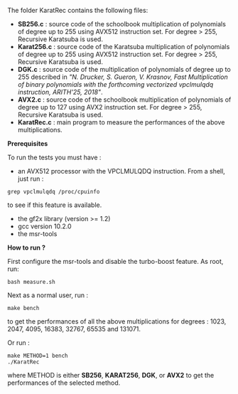The folder KaratRec contains the following files:

* **SB256.c** : source code of the schoolbook multiplication of polynomials of degree up to 255 using AVX512 instruction set. For degree > 255, Recursive Karatsuba is used.
* **Karat256.c** : source code of the Karatsuba multiplication of polynomials of degree up to 255 using AVX512 instruction set. For degree > 255, Recursive Karatsuba is used.
* **DGK.c** : source code of the multiplication of polynomials of degree up to 255 described in *"N. Drucker, S. Gueron, V. Krasnov, Fast Multiplication of binary polynomials with the forthcoming vectorized vpclmulqdq instruction, ARITH'25, 2018"*. 
* **AVX2.c** : source code of the schoolbook multiplication of polynomials of degree up to 127 using AVX2 instruction set. For degree > 255, Recursive Karatsuba is used.
* **KaratRec.c** : main program to measure the performances of the above multiplications.

**Prerequisites**

To run the tests you must have :
* an AVX512 processor with the VPCLMULQDQ instruction. From a shell, just run :
```console
grep vpclmulqdq /proc/cpuinfo
``` 
to see if this feature is available.
* the gf2x library (version >= 1.2) 
* gcc version 10.2.0
* the msr-tools

**How to run ?**

First configure the msr-tools and disable the turbo-boost feature. As root, run:
```console
bash measure.sh
```

Next as a normal user, run :

```console
make bench
```

to get the performances of all the above multiplications for degrees : 1023, 2047, 4095, 16383, 32767, 65535 and 131071.

Or run :

```console
make METHOD=1 bench
./KaratRec
```
where METHOD is either **SB256**, **KARAT256**, **DGK**, or **AVX2** to get the performances of the selected method.
 
